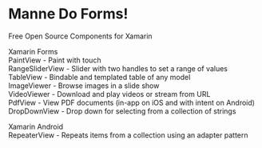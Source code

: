 # Manne Do Forms!
Free Open Source Components for Xamarin  
  
Xamarin Forms  
PaintView - Paint with touch  
RangeSliderView - Slider with two handles to set a range of values  
TableView - Bindable and templated table of any model  
ImageViewer - Browse images in a slide show  
VideoViewer - Download and play videos or stream from URL  
PdfView - View PDF documents (in-app on iOS and with intent on Android)  
DropDownView - Drop down for selecting from a collection of strings  
  
Xamarin Android  
RepeaterView - Repeats items from a collection using an adapter pattern  
